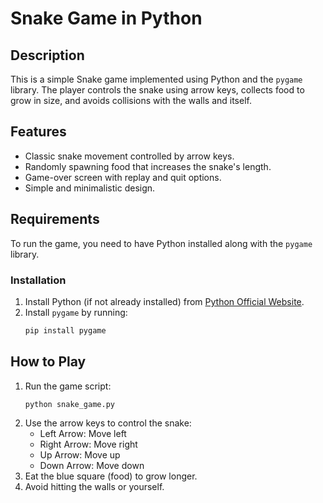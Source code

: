 # Snake Game in Python

## Description
This is a simple Snake game implemented using Python and the `pygame` library. The player controls the snake using arrow keys, collects food to grow in size, and avoids collisions with the walls and itself.

## Features
- Classic snake movement controlled by arrow keys.
- Randomly spawning food that increases the snake's length.
- Game-over screen with replay and quit options.
- Simple and minimalistic design.

## Requirements
To run the game, you need to have Python installed along with the `pygame` library.

### Installation
1. Install Python (if not already installed) from [Python Official Website](https://www.python.org/downloads/).
2. Install `pygame` by running:
   ```sh
   pip install pygame
   ```

## How to Play
1. Run the game script:
   ```sh
   python snake_game.py
   ```
2. Use the arrow keys to control the snake:
   - Left Arrow: Move left
   - Right Arrow: Move right
   - Up Arrow: Move up
   - Down Arrow: Move down
3. Eat the blue square (food) to grow longer.
4. Avoid hitting the walls or yourself.

